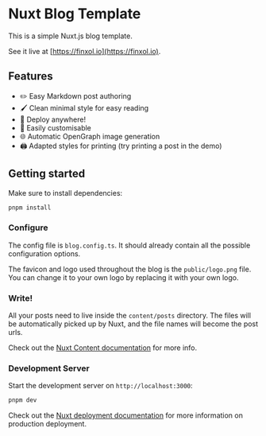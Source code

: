# Nuxt Blog Template

This is a simple Nuxt.js blog template.

See it live at [https://finxol.io](https://finxol.io).

## Features

- ✏️ Easy Markdown post authoring
- 🖌️ Clean minimal style for easy reading
- 🚀 Deploy anywhere!
- 🎨 Easily customisable
- 🌐 Automatic OpenGraph image generation
- 🖨️ Adapted styles for printing (try printing a post in the demo)

## Getting started

Make sure to install dependencies:

```bash
pnpm install
```

### Configure

The config file is `blog.config.ts`.
It should already contain all the possible configuration options.

The favicon and logo used throughout the blog is the `public/logo.png` file.
You can change it to your own logo by replacing it with your own logo.

### Write!

All your posts need to live inside the `content/posts` directory.
The files will be automatically picked up by Nuxt, and the file names will become the post urls.

Check out the [Nuxt Content documentation](https://content.nuxt.com/docs/files/markdown) for more info.

### Development Server

Start the development server on `http://localhost:3000`:

```bash
pnpm dev
```

Check out the [Nuxt deployment documentation](https://nuxt.com/docs/getting-started/deployment) for more information on production deployment.
